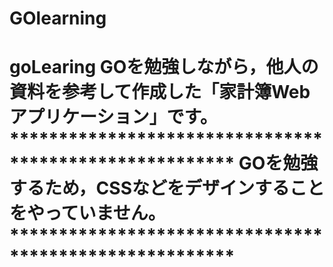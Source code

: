 # GOlearning
# goLearing   GOを勉強しながら，他人の資料を参考して作成した「家計簿Webアプリケーション」です。 ******************************************************* GOを勉強するため，CSSなどをデザインすることをやっていません。 *******************************************************
